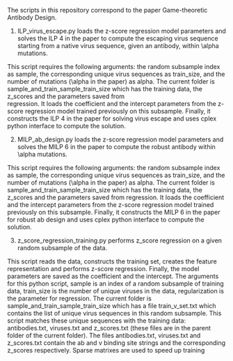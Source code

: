 The scripts in this repository correspond to the paper Game-theoretic Antibody Design.

1) ILP_virus_escape.py loads the z-score regression model parameters and solves the ILP 4 in the paper to compute the escaping virus sequence 
starting from a native virus sequence, given an antibody, within \alpha mutations.

This script requires the following arguments: the random subsample index as sample, the corresponding unique virus sequences as 
train_size, and the number of mutations (\alpha in the paper) as alpha. 
The current folder is sample_and_train_sample_train_size which has the training data, the z_scores and the parameters saved from   
regression.
It loads the coefficient and the intercept parameters from the z-score regression model trained previously on this subsample. 
Finally, it constructs the ILP 4 in the paper for solving virus escape and uses cplex python interface to compute the solution.

2) MILP_ab_design.py loads the z-score regression model parameters and solves the MILP 6 in the paper to compute the robust antibody  within \alpha mutations.

This script requires the following arguments: the random subsample index as sample, the corresponding unique virus sequences as 
train_size, and the number of mutations (\alpha in the paper) as alpha. 
The current folder is sample_and_train_sample_train_size which has the training data, the z_scores and the parameters saved from
regression.
It loads the coefficient and the intercept parameters from the z-score regression model trained previously on this subsample. 
Finally, it constructs the MILP 6 in the paper for robust ab design and uses cplex python interface to compute the solution.

3) z_score_regression_training.py performs z_score regression on a given random subsample of the data.

This script reads the data, constructs the training set, creates the feature representation and performs z-score regression.
Finally, the model parameters are saved as the coefficient and the intercept.
The arguments for this python script, sample is an index of a random subsample of training data, train_size is the number of unique viruses in
the data, regularization is the parameter for regression.
The current folder is sample_and_train_sample_train_size which has a file train_v_set.txt which contains the list of unique virus
sequences in this random subsample.
This script matches these unique sequences with the training data: antibodies.txt, viruses.txt and z_scores.txt (these files are in the
parent folder of the current folder).
The files antibodies.txt, viruses.txt and z_scores.txt contain the ab and v binding site strings and the corresponding z_scores
respectively.
Sparse matrixes are used to speed up training
